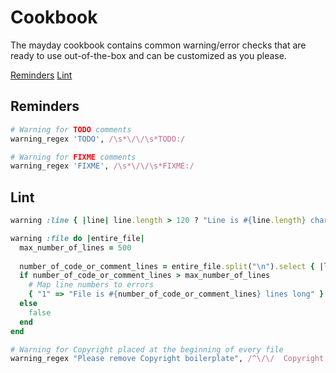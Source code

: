 # Cookbook

The mayday cookbook contains common warning/error checks that are ready to use out-of-the-box and can be customized as you please.

[Reminders](#Reminders)
[Lint](#Lint)

## Reminders

```ruby
# Warning for TODO comments
warning_regex 'TODO', /\s*\/\/\s*TODO:/
```

```ruby
# Warning for FIXME comments
warning_regex 'FIXME', /\s*\/\/\s*FIXME:/
```

## Lint

```ruby
warning :line { |line| line.length > 120 ? "Line is #{line.length} characters long" : false }
```

```ruby
warning :file do |entire_file|
  max_number_of_lines = 500
  
  number_of_code_or_comment_lines = entire_file.split("\n").select { |line| line.strip.length > 0 }.count
  if number_of_code_or_comment_lines > max_number_of_lines
    # Map line numbers to errors
    { "1" => "File is #{number_of_code_or_comment_lines} lines long" }
  else
    false
  end
end
```

```ruby
# Warning for Copyright placed at the beginning of every file
warning_regex "Please remove Copyright boilerplate", /^\/\/  Copyright \(c\).*$/
```

